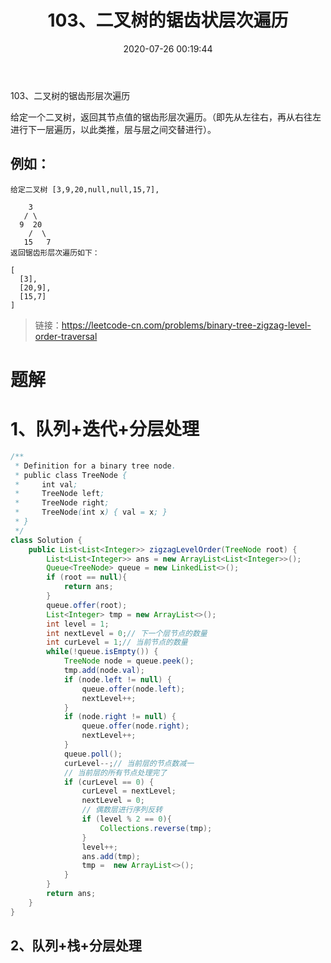 ﻿---
title: 103、二叉树的锯齿状层次遍历
categories:
- leetcode
tags:
  - null
date: 2020-07-26 00:19:44
---

103、二叉树的锯齿形层次遍历

给定一个二叉树，返回其节点值的锯齿形层次遍历。（即先从左往右，再从右往左进行下一层遍历，以此类推，层与层之间交替进行）。

## 例如：
```
给定二叉树 [3,9,20,null,null,15,7],

    3
   / \
  9  20
    /  \
   15   7
返回锯齿形层次遍历如下：

[
  [3],
  [20,9],
  [15,7]
]
```

> 链接：https://leetcode-cn.com/problems/binary-tree-zigzag-level-order-traversal

# 题解
# 1、队列+迭代+分层处理
```java
/**
 * Definition for a binary tree node.
 * public class TreeNode {
 *     int val;
 *     TreeNode left;
 *     TreeNode right;
 *     TreeNode(int x) { val = x; }
 * }
 */
class Solution {
    public List<List<Integer>> zigzagLevelOrder(TreeNode root) {
        List<List<Integer>> ans = new ArrayList<List<Integer>>();
        Queue<TreeNode> queue = new LinkedList<>();
        if (root == null){
            return ans;
        }
        queue.offer(root);
        List<Integer> tmp = new ArrayList<>();
        int level = 1;
        int nextLevel = 0;// 下一个层节点的数量
        int curLevel = 1;// 当前节点的数量
        while(!queue.isEmpty()) {
            TreeNode node = queue.peek();
            tmp.add(node.val);
            if (node.left != null) {
                queue.offer(node.left);
                nextLevel++;
            }
            if (node.right != null) {
                queue.offer(node.right);
                nextLevel++;
            }
            queue.poll();
            curLevel--;// 当前层的节点数减一
            // 当前层的所有节点处理完了
            if (curLevel == 0) {
                curLevel = nextLevel;
                nextLevel = 0;
                // 偶数层进行序列反转
                if (level % 2 == 0){
                    Collections.reverse(tmp);
                }
                level++;
                ans.add(tmp);
                tmp =  new ArrayList<>();
            }
        }
        return ans;
    }
}
```

## 2、队列+栈+分层处理